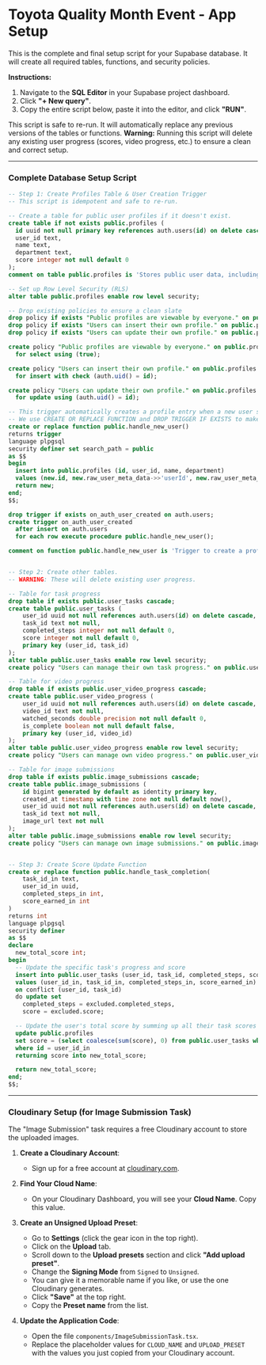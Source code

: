 # Toyota Quality Month Event - App Setup

This is the complete and final setup script for your Supabase database. It will create all required tables, functions, and security policies.

**Instructions:**

1.  Navigate to the **SQL Editor** in your Supabase project dashboard.
2.  Click **"+ New query"**.
3.  Copy the entire script below, paste it into the editor, and click **"RUN"**.

This script is safe to re-run. It will automatically replace any previous versions of the tables or functions. **Warning:** Running this script will delete any existing user progress (scores, video progress, etc.) to ensure a clean and correct setup.

---

### Complete Database Setup Script

```sql
-- Step 1: Create Profiles Table & User Creation Trigger
-- This script is idempotent and safe to re-run.

-- Create a table for public user profiles if it doesn't exist.
create table if not exists public.profiles (
  id uuid not null primary key references auth.users(id) on delete cascade,
  user_id text,
  name text,
  department text,
  score integer not null default 0
);
comment on table public.profiles is 'Stores public user data, including their total score.';

-- Set up Row Level Security (RLS)
alter table public.profiles enable row level security;

-- Drop existing policies to ensure a clean slate
drop policy if exists "Public profiles are viewable by everyone." on public.profiles;
drop policy if exists "Users can insert their own profile." on public.profiles;
drop policy if exists "Users can update their own profile." on public.profiles;

create policy "Public profiles are viewable by everyone." on public.profiles
  for select using (true);

create policy "Users can insert their own profile." on public.profiles
  for insert with check (auth.uid() = id);

create policy "Users can update their own profile." on public.profiles
  for update using (auth.uid() = id);

-- This trigger automatically creates a profile entry when a new user signs up.
-- We use CREATE OR REPLACE FUNCTION and DROP TRIGGER IF EXISTS to make it re-runnable.
create or replace function public.handle_new_user()
returns trigger
language plpgsql
security definer set search_path = public
as $$
begin
  insert into public.profiles (id, user_id, name, department)
  values (new.id, new.raw_user_meta_data->>'userId', new.raw_user_meta_data->>'name', new.raw_user_meta_data->>'department');
  return new;
end;
$$;

drop trigger if exists on_auth_user_created on auth.users;
create trigger on_auth_user_created
  after insert on auth.users
  for each row execute procedure public.handle_new_user();

comment on function public.handle_new_user is 'Trigger to create a profile when a new user signs up.';


-- Step 2: Create other tables.
-- WARNING: These will delete existing user progress.

-- Table for task progress
drop table if exists public.user_tasks cascade;
create table public.user_tasks (
    user_id uuid not null references auth.users(id) on delete cascade,
    task_id text not null,
    completed_steps integer not null default 0,
    score integer not null default 0,
    primary key (user_id, task_id)
);
alter table public.user_tasks enable row level security;
create policy "Users can manage their own task progress." on public.user_tasks for all using (auth.uid() = user_id);

-- Table for video progress
drop table if exists public.user_video_progress cascade;
create table public.user_video_progress (
    user_id uuid not null references auth.users(id) on delete cascade,
    video_id text not null,
    watched_seconds double precision not null default 0,
    is_complete boolean not null default false,
    primary key (user_id, video_id)
);
alter table public.user_video_progress enable row level security;
create policy "Users can manage own video progress." on public.user_video_progress for all using (auth.uid() = user_id);

-- Table for image submissions
drop table if exists public.image_submissions cascade;
create table public.image_submissions (
    id bigint generated by default as identity primary key,
    created_at timestamp with time zone not null default now(),
    user_id uuid not null references auth.users(id) on delete cascade,
    task_id text not null,
    image_url text not null
);
alter table public.image_submissions enable row level security;
create policy "Users can manage own image submissions." on public.image_submissions for all using (auth.uid() = user_id);


-- Step 3: Create Score Update Function
create or replace function public.handle_task_completion(
    task_id_in text,
    user_id_in uuid,
    completed_steps_in int,
    score_earned_in int
)
returns int
language plpgsql
security definer
as $$
declare
  new_total_score int;
begin
  -- Update the specific task's progress and score
  insert into public.user_tasks (user_id, task_id, completed_steps, score)
  values (user_id_in, task_id_in, completed_steps_in, score_earned_in)
  on conflict (user_id, task_id)
  do update set
    completed_steps = excluded.completed_steps,
    score = excluded.score;

  -- Update the user's total score by summing up all their task scores
  update public.profiles
  set score = (select coalesce(sum(score), 0) from public.user_tasks where user_id = user_id_in)
  where id = user_id_in
  returning score into new_total_score;

  return new_total_score;
end;
$$;
```

---

### Cloudinary Setup (for Image Submission Task)

The "Image Submission" task requires a free Cloudinary account to store the uploaded images.

1.  **Create a Cloudinary Account**:
    *   Sign up for a free account at [cloudinary.com](https://cloudinary.com/users/register/free).

2.  **Find Your Cloud Name**:
    *   On your Cloudinary Dashboard, you will see your **Cloud Name**. Copy this value.

3.  **Create an Unsigned Upload Preset**:
    *   Go to **Settings** (click the gear icon in the top right).
    *   Click on the **Upload** tab.
    *   Scroll down to the **Upload presets** section and click **"Add upload preset"**.
    *   Change the **Signing Mode** from `Signed` to `Unsigned`.
    *   You can give it a memorable name if you like, or use the one Cloudinary generates.
    *   Click **"Save"** at the top right.
    *   Copy the **Preset name** from the list.

4.  **Update the Application Code**:
    *   Open the file `components/ImageSubmissionTask.tsx`.
    *   Replace the placeholder values for `CLOUD_NAME` and `UPLOAD_PRESET` with the values you just copied from your Cloudinary account.
